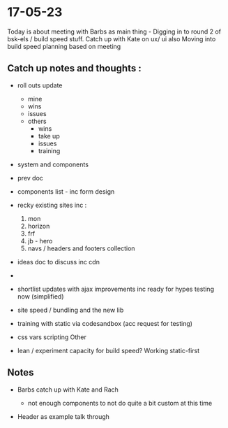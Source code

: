 # 17-05-23

Today is about meeting with Barbs as main thing - Digging in to round 2 of bsk-els / build speed stuff.
Catch up with Kate on ux/ ui also
Moving into build speed planning based on meeting


## Catch up notes and thoughts :
- roll outs update
  - mine
  - wins
  - issues
  - others
    - wins
    - take up
    - issues
    - training

- system and components
- prev doc
- components list - inc form design
- recky existing sites inc :
  1. mon
  2. horizon
  3. frf
  4. jb - hero
  5. navs / headers and footers collection
- ideas doc to discuss inc cdn
-
- shortlist updates with ajax improvements inc ready for hypes testing now (simplified)
- site speed / bundling and the new lib
- training with static via codesandbox (acc request for testing)
- css vars scripting
Other
- lean / experiment capacity for build speed? Working static-first


## Notes

- Barbs catch up with Kate and Rach
  - not enough components to not do quite a bit custom at this time

- Header as example talk through

